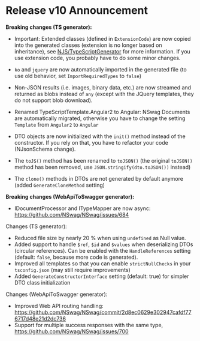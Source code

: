 # Release v10 Announcement

**Breaking changes (TS generator):**

- Important: Extended classes (defined in `ExtensionCode`) are now copied into the generated classes (extension is no longer based on inheritance), see [NJS/TypeScriptGenerator](https://github.com/NJsonSchema/NJsonSchema/wiki/TypeScriptGenerator#extended-classes-and-extension-code) for more information. If you use extension code, you probably have to do some minor changes. 
- `ko` and `jquery` are now automatically imported in the generated file (to use old behavior, set `ImportRequiredTypes` to `false`)
- Non-JSON results (i.e. images, binary data, etc.) are now streamed and returned as blobs instead of `any` (except with the JQuery templates, they do not support blob download). 
- Renamed TypeScriptTemplate.Angular2 to Angular: NSwag Documents are automatically migrated, otherwise you have to change the setting `Template` from `Angular2` to `Angular`

- DTO objects are now initialized with the `init()` method instead of the constructor. If you rely on that, you have to refactor your code (NJsonSchema change). 
- The `toJS()` method has been renamed to `toJSON()` (the original `toJSON()` method has been removed, use `JSON.stringify(dto.toJSON())` instead)
- The `clone()` methods in DTOs are not generated by default anymore (added `GenerateCloneMethod` setting)

**Breaking changes (WebApiToSwagger generator):**

- IDocumentProcessor and ITypeMapper are now async: https://github.com/NSwag/NSwag/issues/684

Changes (TS generator):

- Reduced file size by nearly 20 % when using `undefined` as Null value. 
- Added support to handle `$ref`, `$id` and `$values` when deserializing DTOs (circular references). Can be enabled with the `HandleReferences` setting (default: `false`, because more code is generated). 
- Improved all templates so that you can enable `strictNullChecks` in your `tsconfig.json` (may still require improvements)
- Added `GenerateConstructorInterface` setting (default: true) for simpler DTO class initialization

Changes (WebApiToSwagger generator):

- Improved Web API routing handling: https://github.com/NSwag/NSwag/commit/2d8ec0629e302947cafdf776717d48e21d2dc736
- Support for multiple success responses with the same type, https://github.com/NSwag/NSwag/issues/700
